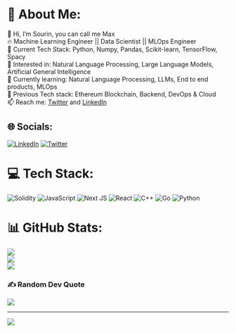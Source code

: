 # 💫 About Me:
👋 Hi, I’m Sourin, you can call me Max<br>🔥 Machine Learning Engineer || Data Scientist || MLOps Engineer <br>🚀 Current Tech Stack: Python, Numpy, Pandas, Scikit-learn, TensorFlow, Spacy<br>👀 Interested in: Natural Language Processing, Large Language Models, Artificial General Intelligence <br>🌱 Currently learning: Natural Language Processing, LLMs, End to end products, MLOps <br>🔑 Previous Tech stack: Ethereum Blockchain, Backend, DevOps & Cloud<br>📫 Reach me: [Twitter](https://twitter.com/0xSourin) and [LinkedIn](https://linkedin.com/in/heysourin)


## 🌐 Socials:
[![LinkedIn](https://img.shields.io/badge/LinkedIn-%230077B5.svg?logo=linkedin&logoColor=white)](https://linkedin.com/in/heysourin) [![Twitter](https://img.shields.io/badge/Twitter-%231DA1F2.svg?logo=Twitter&logoColor=white)](https://twitter.com/hey.sourin) 

# 💻 Tech Stack:
![Solidity](https://img.shields.io/badge/Solidity-%23363636.svg?style=for-the-badge&logo=solidity&logoColor=white) ![JavaScript](https://img.shields.io/badge/javascript-%23323330.svg?style=for-the-badge&logo=javascript&logoColor=%23F7DF1E) ![Next JS](https://img.shields.io/badge/Next-black?style=for-the-badge&logo=next.js&logoColor=white) ![React](https://img.shields.io/badge/react-%2320232a.svg?style=for-the-badge&logo=react&logoColor=%2361DAFB) ![C++](https://img.shields.io/badge/c++-%2300599C.svg?style=for-the-badge&logo=c%2B%2B&logoColor=white) ![Go](https://img.shields.io/badge/go-%2300ADD8.svg?style=for-the-badge&logo=go&logoColor=white) ![Python](https://img.shields.io/badge/python-3670A0?style=for-the-badge&logo=python&logoColor=ffdd54)
# 📊 GitHub Stats:
![](https://github-readme-stats.vercel.app/api?username=heysourin&theme=dark&hide_border=false&include_all_commits=true&count_private=false)<br/>
![](https://github-readme-streak-stats.herokuapp.com/?user=heysourin&theme=dark&hide_border=false)<br/>
![](https://github-readme-stats.vercel.app/api/top-langs/?username=heysourin&theme=dark&hide_border=false&include_all_commits=true&count_private=false&layout=compact)

### ✍️ Random Dev Quote
![](https://quotes-github-readme.vercel.app/api?type=horizontal&theme=radical)

---
[![](https://visitcount.itsvg.in/api?id=heysourin&icon=0&color=1)](https://visitcount.itsvg.in)

<!-- Proudly created with GPRM ( https://gprm.itsvg.in ) -->
